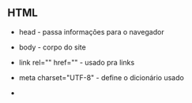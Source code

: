 ## HTML

- head - passa informações para o navegador

- body - corpo do site

- link rel="" href="" - usado pra links

- meta charset="UTF-8" - define o dicionário usado

- <title> - define o título que irá aparecer no navegador

## CSS

- .class
- \#id
